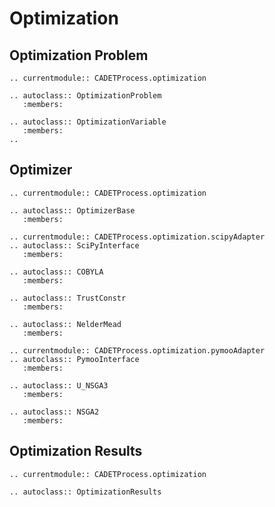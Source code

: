 # Optimization

## Optimization Problem
```{eval-rst}
.. currentmodule:: CADETProcess.optimization

.. autoclass:: OptimizationProblem
   :members:

.. autoclass:: OptimizationVariable
   :members:
.. 
```
## Optimizer
```{eval-rst}
.. currentmodule:: CADETProcess.optimization

.. autoclass:: OptimizerBase
   :members:

.. currentmodule:: CADETProcess.optimization.scipyAdapter
.. autoclass:: SciPyInterface 
   :members:

.. autoclass:: COBYLA
   :members:

.. autoclass:: TrustConstr
   :members:

.. autoclass:: NelderMead
   :members:

.. currentmodule:: CADETProcess.optimization.pymooAdapter
.. autoclass:: PymooInterface
   :members:

.. autoclass:: U_NSGA3
   :members:

.. autoclass:: NSGA2
   :members:
```

## Optimization Results
```{eval-rst}
.. currentmodule:: CADETProcess.optimization

.. autoclass:: OptimizationResults 
```

